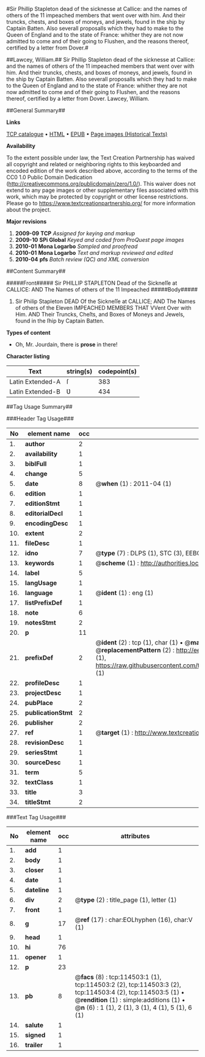 #Sir Phillip Stapleton dead of the sicknesse at Callice: and the names of others of the 11 impeached members that went over with him. And their truncks, chests, and boxes of moneys, and jewels, found in the ship by Captain Batten. Also severall proposalls which they had to make to the Queen of England and to the state of France: whither they are not now admitted to come and of their going to Flushen, and the reasons thereof, certified by a letter from Dover.#

##Lawcey, William.##
Sir Phillip Stapleton dead of the sicknesse at Callice: and the names of others of the 11 impeached members that went over with him. And their truncks, chests, and boxes of moneys, and jewels, found in the ship by Captain Batten. Also severall proposalls which they had to make to the Queen of England and to the state of France: whither they are not now admitted to come and of their going to Flushen, and the reasons thereof, certified by a letter from Dover.
Lawcey, William.

##General Summary##

**Links**

[TCP catalogue](http://www.ota.ox.ac.uk/tcp/)  • 
[HTML](http://tei.it.ox.ac.uk/tcp/Texts-HTML/free/A88/A88801.html)  • 
[EPUB](http://tei.it.ox.ac.uk/tcp/Texts-EPUB/free/A88/A88801.epub) • 
[Page images (Historical Texts)](https://historicaltexts.jisc.ac.uk/eebo-99862346e)

**Availability**

To the extent possible under law, the Text Creation Partnership has waived all copyright and related or neighboring rights to this keyboarded and encoded edition of the work described above, according to the terms of the CC0 1.0 Public Domain Dedication (http://creativecommons.org/publicdomain/zero/1.0/). This waiver does not extend to any page images or other supplementary files associated with this work, which may be protected by copyright or other license restrictions. Please go to https://www.textcreationpartnership.org/ for more information about the project.

**Major revisions**

1. __2009-09__ __TCP__ *Assigned for keying and markup*
1. __2009-10__ __SPi Global__ *Keyed and coded from ProQuest page images*
1. __2010-01__ __Mona Logarbo__ *Sampled and proofread*
1. __2010-01__ __Mona Logarbo__ *Text and markup reviewed and edited*
1. __2010-04__ __pfs__ *Batch review (QC) and XML conversion*

##Content Summary##

#####Front#####
Sir PHILLIP STAPLETON Dead of the Sickneſſe at CALLICE: AND The Names of others of the 11 Impeached 
#####Body#####

1. Sir Philip Stapleton DEAD Of the Sickneſſe at CALLICE; AND The Names of others of the Eleven IMPEACHED MEMBERS THAT VVent Over with Him. AND Their Truncks, Cheſts, and Boxes of Moneys and Jewels, found in the ſhip by Captain Batten.

**Types of content**

  * Oh, Mr. Jourdain, there is **prose** in there!

**Character listing**


|Text|string(s)|codepoint(s)|
|---|---|---|
|Latin Extended-A|ſ|383|
|Latin Extended-B|Ʋ|434|

##Tag Usage Summary##

###Header Tag Usage###

|No|element name|occ|attributes|
|---|---|---|---|
|1.|__author__|2||
|2.|__availability__|1||
|3.|__biblFull__|1||
|4.|__change__|5||
|5.|__date__|8| @__when__ (1) : 2011-04 (1)|
|6.|__edition__|1||
|7.|__editionStmt__|1||
|8.|__editorialDecl__|1||
|9.|__encodingDesc__|1||
|10.|__extent__|2||
|11.|__fileDesc__|1||
|12.|__idno__|7| @__type__ (7) : DLPS (1), STC (3), EEBO-CITATION (1), PROQUEST (1), VID (1)|
|13.|__keywords__|1| @__scheme__ (1) : http://authorities.loc.gov/ (1)|
|14.|__label__|5||
|15.|__langUsage__|1||
|16.|__language__|1| @__ident__ (1) : eng (1)|
|17.|__listPrefixDef__|1||
|18.|__note__|6||
|19.|__notesStmt__|2||
|20.|__p__|11||
|21.|__prefixDef__|2| @__ident__ (2) : tcp (1), char (1)  •  @__matchPattern__ (2) : ([0-9\-]+):([0-9IVX]+) (1), (.+) (1)  •  @__replacementPattern__ (2) : http://eebo.chadwyck.com/downloadtiff?vid=$1&page=$2 (1), https://raw.githubusercontent.com/textcreationpartnership/Texts/master/tcpchars.xml#$1 (1)|
|22.|__profileDesc__|1||
|23.|__projectDesc__|1||
|24.|__pubPlace__|2||
|25.|__publicationStmt__|2||
|26.|__publisher__|2||
|27.|__ref__|1| @__target__ (1) : http://www.textcreationpartnership.org/docs/. (1)|
|28.|__revisionDesc__|1||
|29.|__seriesStmt__|1||
|30.|__sourceDesc__|1||
|31.|__term__|5||
|32.|__textClass__|1||
|33.|__title__|3||
|34.|__titleStmt__|2||


###Text Tag Usage###

|No|element name|occ|attributes|
|---|---|---|---|
|1.|__add__|1||
|2.|__body__|1||
|3.|__closer__|1||
|4.|__date__|1||
|5.|__dateline__|1||
|6.|__div__|2| @__type__ (2) : title_page (1), letter (1)|
|7.|__front__|1||
|8.|__g__|17| @__ref__ (17) : char:EOLhyphen (16), char:V (1)|
|9.|__head__|1||
|10.|__hi__|76||
|11.|__opener__|1||
|12.|__p__|23||
|13.|__pb__|8| @__facs__ (8) : tcp:114503:1 (1), tcp:114503:2 (2), tcp:114503:3 (2), tcp:114503:4 (2), tcp:114503:5 (1)  •  @__rendition__ (1) : simple:additions (1)  •  @__n__ (6) : 1 (1), 2 (1), 3 (1), 4 (1), 5 (1), 6 (1)|
|14.|__salute__|1||
|15.|__signed__|1||
|16.|__trailer__|1||

